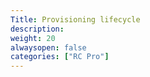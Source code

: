 ```yaml
---
Title: Provisioning lifecycle
description: 
weight: 20
alwaysopen: false
categories: ["RC Pro"]
---
```

